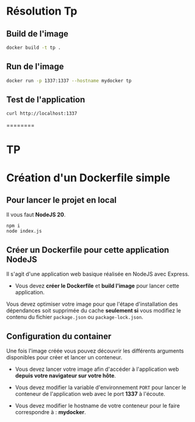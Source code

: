 # Résolution Tp

## Build de l'image

```bash
docker build -t tp .
```

## Run de l'image

```bash
docker run -p 1337:1337 --hostname mydocker tp
```

## Test de l'application

```bash
curl http://localhost:1337
```

========

# TP

# Création d'un Dockerfile simple

## Pour lancer le projet en local

Il vous faut **NodeJS 20**.

```
npm i
node index.js
```

## Créer un Dockerfile pour cette application NodeJS

Il s'agit d'une application web basique réalisée en NodeJS avec Express.

- Vous devez **créer le Dockerfile** et **build l'image** pour lancer cette application.

Vous devez optimiser votre image pour que l'étape d'installation des dépendances soit supprimée du cache **seulement si** vous modifiez le contenu du fichier `package.json` ou `package-lock.json`.

## Configuration du container

Une fois l'image créée vous pouvez découvrir les différents arguments disponibles pour créer et lancer un conteneur.

- Vous devez lancer votre image afin d'accéder à l'application web **depuis votre navigateur sur votre hôte**.

- Vous devez modifier la variable d'environnement `PORT` pour lancer le conteneur de l'application web avec le port **1337** à l'écoute.

- Vous devez modifier le hostname de votre conteneur pour le faire correspondre à : **mydocker**.
